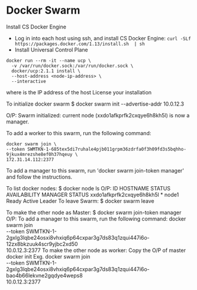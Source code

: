 # Docker Swarm
Install CS Docker Engine
- Log in into each host using ssh, and install CS Docker Engine: `curl -SLf https://packages.docker.com/1.13/install.sh  | sh`
- Install Universal Control Plane 
```
docker run --rm -it --name ucp \
  -v /var/run/docker.sock:/var/run/docker.sock \
  docker/ucp:2.1.1 install \
  --host-address <node-ip-address> \
  --interactive
```
where <node-ip-address> is the IP address of the host
License your installation

To initialize docker swarm
$ docker swarm init --advertise-addr 10.0.12.3

O/P:
Swarm initialized: current node (xxdo1afkprfk2cxqye6h8kh5l) is now a manager.

To add a worker to this swarm, run the following command:

    docker swarm join \
    --token SWMTKN-1-685tex5di7ruhale4pjb011grpm36zdrfa0f3h09fd3s5bqhho-9jkux4mrezshe8ef0h37hqeuy \
    172.31.14.112:2377

To add a manager to this swarm, run 'docker swarm join-token manager' and follow the instructions.

To list docker nodes:
$ docker node ls
O/P:
ID                                                     HOSTNAME             STATUS             AVAILABILITY     MANAGER STATUS
xxdo1afkprfk2cxqye6h8kh5l *     node1                        Ready                 Active                      Leader
To leave Swarm:
$ docker swarm leave

To make the other node as Master:
$ docker swarm join-token manager
O/P:
To add a manager to this swarm, run the following command:
    docker swarm join \
    --token SWMTKN-1-2gxlg3lqbe24osxi8vhxiq6p64cxpar3g7ds83q1zqui447i6o-12zx8bkzuuk4scr9yjbc2xd50 \
    10.0.12.3:2377
To make the other node as worker:
Copy the O/P of master docker init
Exg.
docker swarm join \
    --token SWMTKN-1-2gxlg3lqbe24osxi8vhxiq6p64cxpar3g7ds83q1zqui447i6o-bao4b66lekvne2gqdye4weps8 \
    10.0.12.3:2377
